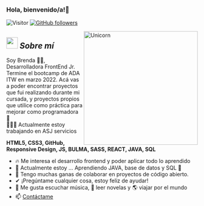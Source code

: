 ### Hola, bienvenido/a!👋
![Visitor](https://visitor-badge.laobi.icu/badge?page_id=brendalamas.repoName) [![GitHub followers](https://img.shields.io/github/followers/brendalamas.svg?style=social&label=Follow)](https://github.com/brendalamas?tab=followers)<br/>

<!-- **brendalamas/brendalamas** is a ✨ _special_ ✨ repository because its `README.md` (this file) appears on your GitHub profile. -->
<img align="right" width=300px alt="Unicorn" src="https://c.tenor.com/GN73MKBawZYAAAAi/busy-cute.gif" />

## <img src="https://media.giphy.com/media/ObNTw8Uzwy6KQ/giphy.gif" width="30px">&nbsp;***Sobre mí***

Soy Brenda 👩🏻, Desarrolladora FrontEnd Jr. Termine el bootcamp de ADA ITW en marzo 2022. Acá vas a poder encontrar proyectos que fui realizando durante mi cursada, y proyectos propios que utilice como práctica para mejorar como programadora 💪
<br/> 👩🏻‍💻 Actualmente estoy trabajando en ASJ servicios 

**HTML5, CSS3, GitHub, Responsive Design, JS, BULMA, SASS, REACT, JAVA, SQL**
- 🔥 Me interesa el desarrollo frontend y poder aplicar todo lo aprendido
- 🌱 Actualmente estoy ...
    Aprendiendo JAVA, base de datos y SQL 🚀
- 👯 Tengo muchas ganas de colaborar en proyectos de código abierto.
- ✔ ¡Pregúntame cualquier cosa, estoy feliz de ayudar! 
- 🎵 Me gusta escuchar música, 📖 leer novelas y 🌎 viajar por el mundo
- 📫 <a href="https://www.linkedin.com/in/brenda-lamas-597b79145/">Contáctame</a>

